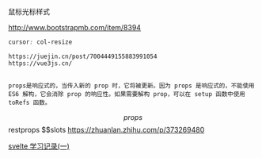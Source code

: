 鼠标光标样式

http://www.bootstrapmb.com/item/8394
```css
cursor: col-resize

```

```vue3
https://juejin.cn/post/7004449155883991054
https://vue3js.cn/


props是响应式的，当传入新的 prop 时，它将被更新。因为 props 是响应式的，不能使用 ES6 解构，它会消除 prop 的响应性。如果需要解构 prop，可以在 setup 函数中使用 toRefs 函数。
```

$$props $$restprops $$slots
https://zhuanlan.zhihu.com/p/373269480


[svelte 学习记录(一)](https://blog.csdn.net/qq_33325899/article/details/103554590)
